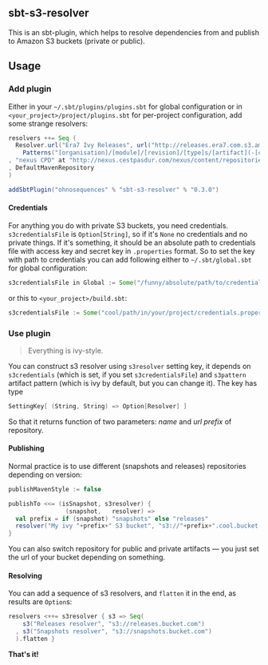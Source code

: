 ## sbt-s3-resolver

This is an sbt-plugin, which helps to resolve dependencies from and publish to Amazon S3 buckets (private or public).

## Usage

### Add plugin

Either in your `~/.sbt/plugins/plugins.sbt` for global configuration or in `<your_project>/project/plugins.sbt` for per-project configuration, add some strange resolvers:

```scala
resolvers ++= Seq (
  Resolver.url("Era7 Ivy Releases", url("http://releases.era7.com.s3.amazonaws.com"))(
    Patterns("[organisation]/[module]/[revision]/[type]s/[artifact](-[classifier]).[ext]"))
, "nexus CPD" at "http://nexus.cestpasdur.com/nexus/content/repositories/everything/"
, DefaultMavenRepository
)

addSbtPlugin("ohnosequences" % "sbt-s3-resolver" % "0.3.0")
```

#### Credentials

For anything you do with private S3 buckets, you need credentials. `s3credentialsFile` is `Option[String]`, so if it's `None` no credentials and no private things. If it's something, it should be an absolute path to credentials file with access key and secret key in `.properties` format. So to set the key with path to credentials you can add following either to `~/.sbt/global.sbt` for global configuration:

```scala
s3credentialsFile in Global := Some("/funny/absolute/path/to/credentials.properties")
```

or this to `<your_project>/build.sbt`:

```scala
s3credentialsFile := Some("cool/path/in/your/project/credentials.properties")
```

### Use plugin

> Everything is ivy-style.

You can construct s3 resolver using `s3resolver` setting key, it depends on `s3credentials` (which is set, if you set `s3credentialsFile`) and `s3pattern` artifact pattern (which is ivy by default, but you can change it). The key has type 

```scala
SettingKey[ (String, String) => Option[Resolver] ]
```

So that it returns function of two parameters: _name_ and _url prefix_ of repository.

#### Publishing

Normal practice is to use different (snapshots and releases) repositories depending on version:

```scala
publishMavenStyle := false

publishTo <<= (isSnapshot, s3resolver) { 
                (snapshot,   resolver) => 
  val prefix = if (snapshot) "snapshots" else "releases"
  resolver("My ivy "+prefix+" S3 bucket", "s3://"+prefix+".cool.bucket.com")
}
```

You can also switch repository for public and private artifacts — you just set the url of your bucket depending on something.

#### Resolving

You can add a sequence of s3 resolvers, and `flatten` it in the end, as results are `Option`s:

```scala
resolvers <++= s3resolver { s3 => Seq(
    s3("Releases resolver", "s3://releases.bucket.com")
  , s3("Snapshots resolver", "s3://snapshots.bucket.com")
  ).flatten }
```

**That's it!**
